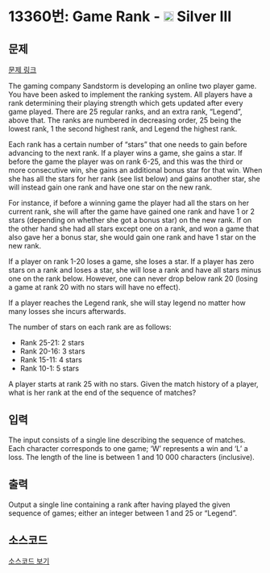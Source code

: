 # 13360번: Game Rank - <img src="https://static.solved.ac/tier_small/8.svg" style="height:20px" /> Silver III

<!-- performance -->

<!-- 문제 제출 후 깃허브에 푸시를 했을 때 제출한 코드의 성능이 입력될 공간입니다.-->

<!-- end -->

## 문제

[문제 링크](https://boj.kr/13360)


<p>The gaming company Sandstorm is developing an online&nbsp;two player game. You have been asked to implement&nbsp;the ranking system. All players have a rank determining&nbsp;their playing strength which gets updated after every game&nbsp;played. There are 25 regular ranks, and an extra rank,&nbsp;“Legend”, above that. The ranks are numbered in decreasing&nbsp;order, 25 being the lowest rank, 1 the second highest&nbsp;rank, and Legend the highest rank.</p>

<p>Each rank has a certain number of “stars” that one&nbsp;needs to gain before advancing to the next rank. If a player&nbsp;wins a game, she gains a star. If before the game the&nbsp;player was on rank 6-25, and this was the third or more&nbsp;consecutive win, she gains an additional bonus star for that&nbsp;win. When she has all the stars for her rank (see list below)&nbsp;and gains another star, she will instead gain one rank and have one star on the new rank.</p>

<p>For instance, if before a winning game the player had all the stars on her current rank, she&nbsp;will after the game have gained one rank and have 1 or 2 stars (depending on whether she got a&nbsp;bonus star) on the new rank. If on the other hand she had all stars except one on a rank, and won&nbsp;a game that also gave her a bonus star, she would gain one rank and have 1 star on the new rank.</p>

<p>If a player on rank 1-20 loses a game, she loses a star. If a player has zero stars on a rank&nbsp;and loses a star, she will lose a rank and have all stars minus one on the rank below. However,&nbsp;one can never drop below rank 20 (losing a game at rank 20 with no stars will have no effect).</p>

<p>If a player reaches the Legend rank, she will stay legend no matter how many losses she&nbsp;incurs afterwards.</p>

<p>The number of stars on each rank are as follows:</p>

<ul>
<li>Rank 25-21: 2 stars</li>
<li>Rank 20-16: 3 stars</li>
<li>Rank 15-11: 4 stars</li>
<li>Rank 10-1: 5 stars</li>
</ul>

<p>A player starts at rank 25 with no stars. Given the match history of a player, what is her rank&nbsp;at the end of the sequence of matches?</p>



## 입력


<p>The input consists of a single line describing the sequence of matches. Each character corresponds&nbsp;to one game; ‘W’ represents a win and ‘L’ a loss. The length of the line is between 1 and&nbsp;10 000 characters (inclusive).</p>



## 출력


<p>Output a single line containing a rank after having played the given sequence of games; either&nbsp;an integer between 1 and 25 or “Legend”.</p>



## 소스코드

[소스코드 보기](Game%20Rank.py)